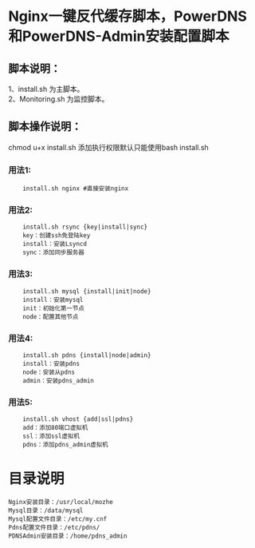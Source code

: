 # Nginx一键反代缓存脚本，PowerDNS和PowerDNS-Admin安装配置脚本

## 脚本说明：
1、install.sh 为主脚本。 <br>
2、Monitoring.sh 为监控脚本。

## 脚本操作说明：
chmod u+x install.sh 添加执行权限默认只能使用bash install.sh <br>

### 用法1:  
		install.sh nginx #直接安装nginx
### 用法2:
		install.sh rsync {key|install|sync}
		key：创建ssh免登陆key
		install：安装Lsyncd
		sync：添加同步服务器
### 用法3:
		install.sh mysql {install|init|node}
		install：安装mysql
		init：初始化第一节点
		node：配置其他节点
### 用法4:
		install.sh pdns {install|node|admin}
		install：安装pdns
		node：安装从pdns
		admin：安装pdns_admin
### 用法5:
		install.sh vhost {add|ssl|pdns}
		add：添加80端口虚拟机
		ssl：添加ssl虚拟机
		pdns：添加pdns_admin虚拟机
# 目录说明
```
Nginx安装目录：/usr/local/mozhe
Mysql目录：/data/mysql
Mysql配置文件目录：/etc/my.cnf
Pdns配置文件目录：/etc/pdns/
PDNSAdmin安装目录：/home/pdns_admin
```


